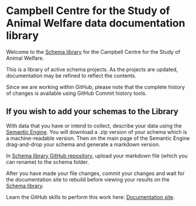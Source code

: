 # Campbell Centre for the Study of Animal Welfare data documentation library

Welcome to the [Schema library](https://agrifooddatacanada.github.io/CCSAW/) for the Campbell Centre for the Study of Animal Welfare.

This is a library of active schema projects.  As the projects are updated, documentation may be refined to reflect the contents.

Since we are working within GitHub, please note that the complete history of changes is available using GitHub Commit history tools.

## If you wish to add your schemas to the Library

With data that you have or intend to collect, describe your data using the [Semantic Engine](https://www.semanticengine.org). You will download a .zip version of your schema which is a machine-readable version. Then on the main page of the Semantic Engine drag-and-drop your schema and generate a markdown version.

In [Schema library GitHub repository](https://github.com/agrifooddatacanada/CCSAW), upload your markdown file (which you can rename) to the schema folder.


After you have made your file changes, commit your changes and wait for the documentation site to rebuild before viewing your results on the [Schema library](https://agrifooddatacanada.github.io/CCSAW/).

Learn the GitHub skills to perform this work here: [Documentation site](https://climatesmartagcollab.github.io/Documentation-en/github/).
